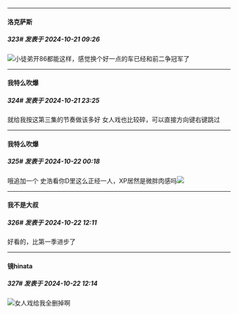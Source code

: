 ﻿
*****

####  洛克萨斯  
##### 323#       发表于 2024-10-21 09:26

<img src="https://static.saraba1st.com/image/smiley/face2017/067.png" referrerpolicy="no-referrer">小徒弟开86都能这样，感觉换个好一点的车已经和前二争冠军了


*****

####  我特么吹爆  
##### 324#       发表于 2024-10-21 23:25

就给我按这第三集的节奏做该多好
女人戏也比较碎，可以直接方向键右键跳过


*****

####  我特么吹爆  
##### 325#       发表于 2024-10-22 00:18

哦追加一个
史浩看你D里这么正经一人，XP居然是微胖肉感吗<img src="https://static.saraba1st.com/image/smiley/face2017/067.png" referrerpolicy="no-referrer">


*****

####  我不是大叔  
##### 326#       发表于 2024-10-22 12:11

好看的，比第一季进步了

*****

####  镜hinata  
##### 327#       发表于 2024-10-22 12:14

<img src="https://static.saraba1st.com/image/smiley/face2017/067.png" referrerpolicy="no-referrer">女人戏给我全删掉啊

